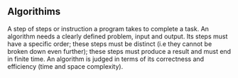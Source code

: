 ## Algorithims

A step of steps or instruction a program takes to complete a task. An algorithm needs a clearly defined problem, input and output. Its steps must have a specific order; these steps must be distinct (i.e they cannot be broken down even further); these steps must produce a result and must end in finite time. An algorithm is judged in terms of its correctness and efficiency (time and space complexity). 
